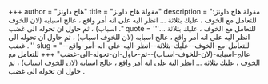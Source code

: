 +++
author = "هاج داونز"
title = "مقولة هاج داونز"
description = "مقولة هاج داونز: للتعامل مع الخوف ، عليك بثلاثة ... انظر اليه على انه أمر واقع ، عالج اسبابه (لان للخوف اسباب) ، ثم حاول ان تحوله الى غضب ."
quote = '''للتعامل مع الخوف ، عليك بثلاثة ... انظر اليه على انه أمر واقع ، عالج اسبابه (لان للخوف اسباب) ، ثم حاول ان تحوله الى غضب .'''
slug = "للتعامل-مع-الخوف--عليك-بثلاثة--انظر-اليه-على-انه-أمر-واقع--عالج-اسبابه-(لان-للخوف-اسباب)--ثم-حاول-ان-تحوله-الى-غضب"
+++
للتعامل مع الخوف ، عليك بثلاثة ... انظر اليه على انه أمر واقع ، عالج اسبابه (لان للخوف اسباب) ، ثم حاول ان تحوله الى غضب .
